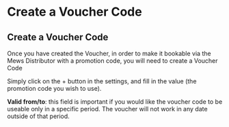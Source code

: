 # Create a Voucher Code

## Create a Voucher Code

Once you have created the Voucher, in order to make it bookable via the Mews Distributor with a promotion code, you will need to create a Voucher Code

Simply click on the + button in the settings, and fill in the value \(the promotion code you wish to use\).

**Valid from/to**: this field is important if you would like the voucher code to be useable only in a specific period. The voucher will not work in any date outside of that period.

